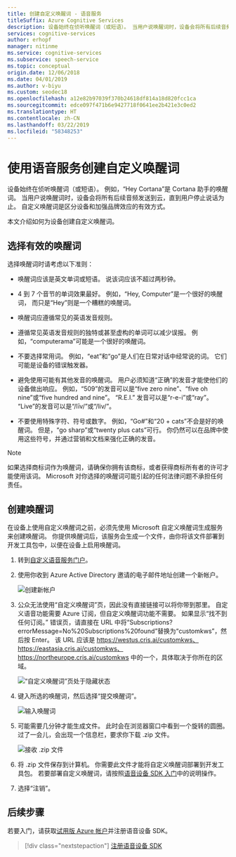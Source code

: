 ```yaml
---
title: 创建自定义唤醒词 - 语音服务
titleSuffix: Azure Cognitive Services
description: 设备始终在侦听唤醒词（或短语）。 当用户说唤醒词时，设备会将所有后续音频发送到云，直到用户停止说话为止。 自定义唤醒词是区分设备和加强品牌效应的有效方式。
services: cognitive-services
author: erhopf
manager: nitinme
ms.service: cognitive-services
ms.subservice: speech-service
ms.topic: conceptual
origin.date: 12/06/2018
ms.date: 04/01/2019
ms.author: v-biyu
ms.custom: seodec18
ms.openlocfilehash: a12e82b97039f370b24618df814a18d820fcc1ca
ms.sourcegitcommit: edce097f471b6e9427718f0641ee2b421e3c0ed2
ms.translationtype: HT
ms.contentlocale: zh-CN
ms.lasthandoff: 03/22/2019
ms.locfileid: "58348253"
---
```

# <a name="create-a-custom-wake-word-by-using-the-speech-service"></a>使用语音服务创建自定义唤醒词

设备始终在侦听唤醒词（或短语）。 例如，“Hey Cortana”是 Cortana 助手的唤醒词。 当用户说唤醒词时，设备会将所有后续音频发送到云，直到用户停止说话为止。 自定义唤醒词是区分设备和加强品牌效应的有效方式。

本文介绍如何为设备创建自定义唤醒词。

## <a name="choose-an-effective-wake-word"></a>选择有效的唤醒词

选择唤醒词时请考虑以下准则：

* 唤醒词应该是英文单词或短语。 说该词应该不超过两秒钟。

* 4 到 7 个音节的单词效果最好。 例如，“Hey, Computer”是一个很好的唤醒词， 而只是“Hey”则是一个糟糕的唤醒词。

* 唤醒词应遵循常见的英语发音规则。

* 遵循常见英语发音规则的独特或甚至虚构的单词可以减少误报。 例如，“computerama”可能是一个很好的唤醒词。

* 不要选择常用词。 例如，“eat”和“go”是人们在日常对话中经常说的词。 它们可能是设备的错误触发器。

* 避免使用可能有其他发音的唤醒词。 用户必须知道“正确”的发音才能使他们的设备做出响应。 例如，“509”的发音可以是“five zero nine”、“five oh nine”或“five hundred and nine”。 “R.E.I.” 发音可以是“r-e-i”或“ray”。 “Live”的发音可以是“/līv/”或“/liv/”。

* 不要使用特殊字符、符号或数字。 例如，“Go#”和“20 + cats”不会是好的唤醒词。 但是，“go sharp”或“twenty plus cats”可行。 你仍然可以在品牌中使用这些符号，并通过营销和文档来强化正确的发音。

> [!NOTE]
> 如果选择商标词作为唤醒词，请确保你拥有该商标，或者获得商标所有者的许可才能使用该词。 Microsoft 对你选择的唤醒词可能引起的任何法律问题不承担任何责任。

## <a name="create-your-wake-word"></a>创建唤醒词

在设备上使用自定义唤醒词之前，必须先使用 Microsoft 自定义唤醒词生成服务来创建唤醒词。 你提供唤醒词后，该服务会生成一个文件，由你将该文件部署到开发工具包中，以便在设备上启用唤醒词。

1. 转到[自定义语音服务门户](https://cris.ai/)。

1. 使用你收到 Azure Active Directory 邀请的电子邮件地址创建一个新帐户。

    ![创建新帐户](media/speech-devices-sdk/wake-word-1.png)

1. 公众无法使用“自定义唤醒词”页，因此没有直接链接可以将你带到那里。 自定义语音功能需要 Azure 订阅，但自定义唤醒词功能不需要。 如果显示“找不到任何订阅。” 错误页，请直接在 URL 中将“Subscriptions?errorMessage=No%20Subscriptions%20found”替换为“customkws”，然后按 Enter。 该 URL 应该是 https://westus.cris.ai/customkws、 https://eastasia.cris.ai/customkws、 https://northeurope.cris.ai/customkws 中的一个，具体取决于你所在的区域。

    ![“自定义唤醒词”页处于隐藏状态](media/speech-devices-sdk/wake-word-4.png)

1. 键入所选的唤醒词，然后选择“提交唤醒词”。

    ![输入唤醒词](media/speech-devices-sdk/wake-word-5.png)

1. 可能需要几分钟才能生成文件。 此时会在浏览器窗口中看到一个旋转的圆圈。 过了一会儿，会出现一个信息栏，要求你下载 .zip 文件。

    ![接收 .zip 文件](media/speech-devices-sdk/wake-word-6.png)

1. 将 .zip 文件保存到计算机。 你需要此文件才能将自定义唤醒词部署到开发工具包。 若要部署自定义唤醒词，请按照[语音设备 SDK 入门](speech-devices-sdk-qsg.md)中的说明操作。

1. 选择“注销”。

## <a name="next-steps"></a>后续步骤

若要入门，请获取[试用版 Azure 帐户](https://www.azure.cn/zh-cn/home/features/cognitive-services/)并注册语音设备 SDK。

> [!div class="nextstepaction"]
> [注册语音设备 SDK](get-speech-devices-sdk.md)
